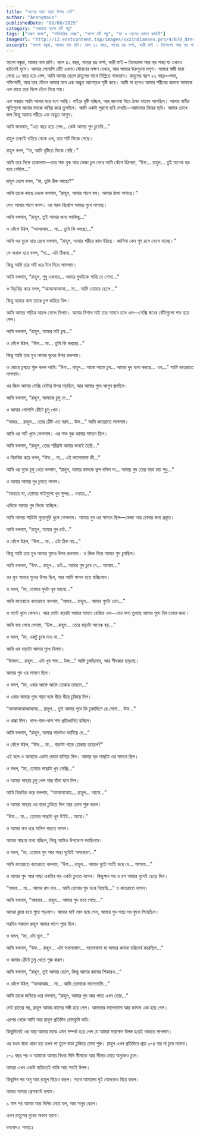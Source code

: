 ```yaml
---
title: "ছেলের বাড়া ছাড়া উপায় নেই"
author: "Anonymous"
publishedDate: "08/08/2025"
category: "অজাচার বাংলা চটি গল্প"
tags: ["তরুণ বয়স্ক", "পারিবারিক সেক্স", "বাংলা চটি গল্প", "মা ও ছেলের চোদন কাহিনী"]
imageUrl: "http://i2.eastcontent.top/images/xxxindiansex.pro/4/870_dress_an.jpg"
excerpt: "হ্যালো বন্ধুরা, আমার নাম রানি। বয়স ৪২ বছর, গায়ের রঙ ফর্সা, ভারী মাই – ঢিলেঢালা আর বড় পাছা যা এখনও হাটলেই দুলে। আমার গোলাপি ঠোঁট এখনও যৌবনের লক্ষণ দেখায়, আর আমার উরুগুলো মসৃণ। আমার স্বামী মারা গেছে..."
---
```


হ্যালো বন্ধুরা, আমার নাম রানি। বয়স ৪২ বছর, গায়ের রঙ ফর্সা, ভারী মাই – ঢিলেঢালা আর বড় পাছা যা এখনও হাটলেই দুলে। আমার গোলাপি ঠোঁট এখনও যৌবনের লক্ষণ দেখায়, আর আমার উরুগুলো মসৃণ। আমার স্বামী মারা গেছে ১০ বছর হয়ে গেল, আমি আমার ছেলে রাহুলের সাথে দিল্লিতে থাকতাম। রাহুলের বয়স ২২ বছর—লম্বা, শক্তিশালী, আর তার যৌবন আমার মনে এক অদ্ভুত আলোড়ন সৃষ্টি করে। আমি মা হলেও আমার শরীরের কামনা আমাকে এক রাতে তার দিকে টেনে নিয়ে যায়।


এক সন্ধ্যায় আমি আমার ঘরে বসে আছি। বাইরে বৃষ্টি হচ্ছিল, আর জানালা দিয়ে ঠান্ডা বাতাস আসছিল। আমার স্বামীর স্মৃতিগুলো আমার মনকে অস্থির করে তুলছিল। আমি একটা পুরনো ছবি দেখছি—আমাদের বিয়ের ছবি। আমার চোখে জল কিন্তু আমার শরীরে এক অদ্ভুত আগুন।

আমি ভাবলাম, “এত বছর হয়ে গেল… কেউ আমার গুদ চুদেনি…”

রাহুল তখনই বাইরে থেকে এল, তার শার্ট ভিজে গেছে।

রাহুল বলল, “মা, আমি বৃষ্টিতে ভিজে গেছি।”

আমি তার দিকে তাকালাম—তার শক্ত বুক আর ভেজা চুল দেখে আমি কেঁপে উঠলাম, “উফ… রাহুল… তুই অনেক বড় হয়ে গেছিস…”

রাহুল হেসে বলল, “মা, তুমি ঠিক আছো?”


আমি তাকে কাছে ডেকে বললাম, “রাহুল, আমার পাশে বস। আমার ঠান্ডা লাগছে।”

সেও আমার পাশে বসল। ওর গরম নিঃশ্বাস আমার মুখে লাগছে।

আমি বললাম, “রাহুল, তুই আমার জন্য সবকিছু…”

ও কেঁপে উঠল, “আআআহ… মা… তুমি কি বলছো…”

আমি ওর বুকে হাত রেখে বললাম, “রাহুল, আমার শরীরে কাম উঠছে। জানিনা কেন গুদ রসে ভেসে যাচ্ছে।”

সে অবাক হয়ে বলল, “মা… এটা ঠিকনা…”

কিন্তু আমি তার শার্ট ধরে টান দিতে লাগলাম।

আমি বললাম, “রাহুল, শুধু একবার… আমার গুদটাকে শান্তি দে সোনা…”

ও বিড়বিড় করে বলল, “আআআআআ… মা… আমি তোমার ছেলে…”

কিন্তু আমার কাম তাকে চুপ করিয়ে দিল।


আমি আমার শাড়ির আচল ফেলে দিলাম। আমার বিশাল মাই তার সামনে চলে এল—সেক্সি স্তনের বোঁটাগুলো শক্ত হয়ে গেল।

আমি বললাম, “রাহুল, আমার মাই চুষ…”

ও কেঁপে উঠল, “উফ… মা… তুমি কি করছো…”

কিন্তু আমি তার মুখ আমার দুধের উপর রাখলাম।

ও জোরে চুষতে শুরু করল আমি: “উফ… রাহুল… আস্তে আস্তে চুষ… আমার দুধ ব্যথা করছে… ওহ…” আমি কাতরাতে লাগলাম।

ওর জিভ আমার সেক্সি বোটার উপর নড়ছিল, আর আমার গুদে আগুন জ্বলছিল।

আমি বললাম, “রাহুল, আমাকে চুমু দে…”


ও আমার গোলাপি ঠোঁটে চুমু খেল।

“আহহ… রাহুল… তোর ঠোঁট এত নরম… উফ…” আমি কাতরাতে লাগলাম।

আমি ওর শার্ট খুলে ফেললাম। ওর শক্ত বুক আমার সামনে ছিল।

আমি বললাম, “রাহুল, তোর শরীরটা আমার জন্যই তৈরি…”

ও বিড়বিড় করে বলল, “উফ… মা… এই ভালোবাসা কী…”

আমি ওর বুকে চুমু খেয়ে বললাম, “রাহুল, আমার কামকে ভুল বলিস না… আমার গুদ তোর বাড়া চায় শুধু…”

ও আবার আমার দুধ চুষতে লাগল।

“আহহহ মা, তোমার মাইগুলো খুব সুন্দর… ওহহহ…”

এদিকে আমার গুদ ভিজে যাচ্ছিল।


আমি আমার শাড়িটা পুরোপুরি খুলে ফেললাম। আমার গুদ ওর সামনে ছিল—ভেজা আর চোদার জন্য প্রস্তুত।

আমি বললাম, “রাহুল, আমার গুদ চাট…”

ও কেঁপে উঠল, “উফ… মা… এটা ঠিক নয়…”

কিন্তু আমি তার মুখ আমার গুদের উপর রাখলাম। ও জিভ দিয়ে আমার গুদ চুষছিল।

আমি বললাম, “উফ… রাহুল… চাট… আমার গুদ চুষে দে… আআহ…”

ওর মুখ আমার গুদের উপর ছিল, আর আমি পাগল হয়ে যাচ্ছিলাম।

ও বলল, “মা, তোমার গুদটা খুব ভালো…”

আমি কাতরাতে কাতরাতে বললাম, “আহহ… রাহুল… আমার গুদটা চোদ…”


ও প্যান্ট খুলে ফেলল। আর মোটা বাড়াটা আমার সামনে বেরিয়ে এল—যেন ফনা তুলছে আমার গুদে বিষ ঢালার জন্য।

আমি ভয় পেয়ে গেলাম, “উফ… রাহুল… তোর বাড়াটা অনেক বড়…”

ও বলল, “মা, একটু চুষে দাও না…”

আমি ওর বাড়াটা আমার মুখে নিলাম।

“উমমম… রাহুল… এটা খুব শক্ত… উফ…” আমি চুষছিলাম, আর শীৎকার ছাড়ছে।

আমার গুদ ওর সামনে ছিল।

ও বলল, “মা, এবার আস্তে আস্তে ঢোকায় তাহলে…”

ও এবার আমার গুদে বাড়া ঘষে ধীরে ধীরে ঢুকিয়ে দিল।

“আআআআআআআ… রাহুল… তুই আমার গুদে কি ঢুকাচ্ছিস রে সোনা… উফ…”

ও ধাক্কা দিল। থাপ-থাপ-থাপ শব্দ প্রতিধ্বনিত হচ্ছিল।


আমি বললাম, “রাহুল, আমার গাড়টাও ফাটিয়ে দে…”

ও কেঁপে উঠল, “উফ… মা… বাড়াটা গাড়ে ঢোকায় তাহলে?”

এই বলে ও আমাকে একটা ঘোড়া বানিয়ে দিল। আমার বড় পাছাটা ওর সামনে ছিল।

ও বলল, “মা, তোমার পাছাটা খুব সেক্সি…”

ও আমার পাছায় চুমু খেল আর বাঁড়া ঘষে দিল।

আমি বিড়বিড় করে বললাম, “আআআআহ… রাহুল… আস্তে…”

ও আমার পাছায় ওর বাড়া ঢুকিয়ে দিল আর চোদা শুরু করল।

“উফ… মা… তোমার পাছাটা খুব টাইট… আআ।”


ও আমার স্তন ধরে মালিশ করতে লাগল।

আমার পাছায় ব্যথা হচ্ছিল, কিন্তু আমিও উপভোগ করছিলাম।

ও বলল, “মা, তোমার গুদ আর পাছা দুটোই অসাধারণ…”

আমি কাতরাতে কাতরাতে বললাম, “উফ… রাহুল… আমার দুটো গর্তই ভরে দে… আআহ…”

ও আমার গুদ আর পাছা একটার পর একটা চুদতে লাগল। কিছুক্ষন পর ও রস আমার গুদেই ছেড়ে দিল।

“আহহ… মা… আমার রস নাও… আমি তোমার গুদ ভরে দিয়েছি…” ও কাতরাতে লাগল।

আমি বললাম, “আহহহ… রাহুল… আমার গুদ ভরে গেছে…”

আমরা ক্লান্ত হয়ে শুয়ে পড়লাম। আমার মাই লাল হয়ে গেল, আমার গুদ পাছা সব ফুলে গিয়েছিল।


পরদিন সকালে রাহুল আমার পাশে শুয়ে ছিল।

ও বলল, “মা, এটা ভুল…”

আমি বললাম, “উফ… রাহুল… এটা ভালোবাসা… ভালোবাসা যা আমার কামনা চরিতার্থ করেছিল…”

ও আমার ঠোঁটে চুমু খেতে শুরু করল।

আমি বললাম, “রাহুল, তুই আমার ছেলে, কিন্তু আমার কামের শিকারও…”

ও কেঁপে উঠল, “আআআহ… মা… আমি তোমাকে ভালোবাসি…”

আমি তাকে জড়িয়ে ধরে বললাম, “রাহুল, আমার গুদ আর পাছা এখন তোর…”

সেই রাতের পর, রাহুল আমার কামের সঙ্গী হয়ে গেল। আমাদের ভালোবাসা আর কামনা এক হয়ে গেল।


এরপর থেকে আমি আর রাহুল প্রতিদিন চোদাচুদি করি।

কিছুদিনেই ওর আর আমার মাঝে এমন সম্পর্ক হ​য়ে গেল যে আমরা সারাক্ষন উলঙ্গ হ​য়েই থাকতে লাগলাম।

ওর যখন বাড়া খাড়া হত তখন পা তুলে বাড়া ঢুকিয়ে চোদা শুরু। রাহুল এখন প্রতিদিনে প্রায় ৩-৪ বার না চুদে দমেনা।


১-২ বছর পর ও আমাকে আমার বিধবা দিদি সীমাকে আর সীমার মেয়ে অনুকেও চুদে।

আমরা এখন একটা বাড়িতেই থাকি আর সবাই উলঙ্গ।


কিছুদিন পর অনু আর রাহুল বিয়েও করল​। সাথে আমাদের দুই বোনকেও বিয়ে করল​।

আবার আমরা প্রেগন্যান্ট হলাম।

৯ মাস পর আমার আর দিদির মেয়ে হল​, আর অনুর ছেলে।

এখন রাহুলের দুধের অভাব হ​য়না।


ধন্যবাদ​॥ সমাপ্ত​॥
